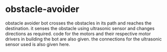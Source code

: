 # obstacle-avoider
obstacle avoider bot crosses the obstacles in its path and reaches the destination. it senses the obstacle using ultrasonic sensor and changes directions as required. code for the motors and their respective motor drivers in building the bot are also given. the connections for the ultrasonic sensor used is also given here.




